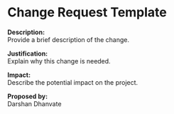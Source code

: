 # Change Request Template

**Description:**  
Provide a brief description of the change.  

**Justification:**  
Explain why this change is needed.  

**Impact:**  
Describe the potential impact on the project.  

**Proposed by:**  
Darshan Dhanvate
